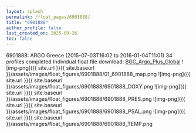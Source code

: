 ```yaml
---
layout: splash
permalink: /float_pages/6901888/
title: "6901888"
author_profile: false
last_created_on: 2025-09-26
toc: false
---
```

 
6901888: ARGO Greece (2015-07-03T16:02 to 2016-01-04T11:01)
34 profiles completed
Individual float file download: [BGC_Argo_Plus_Global](https://ftp.soest.hawaii.edu/bgc_argo_plus/Individual_Floats/outliers_removed/6901888_Sprof_processed.nc)
![img-png]({{ site.url }}{{ site.baseurl }}/assets/images/float_figures/6901888/01_6901888_map.png
![img-png]({{ site.url }}{{ site.baseurl }}/assets/images/float_figures/6901888/6901888_DOXY.png
![img-png]({{ site.url }}{{ site.baseurl }}/assets/images/float_figures/6901888/6901888_PRES.png
![img-png]({{ site.url }}{{ site.baseurl }}/assets/images/float_figures/6901888/6901888_PSAL.png
![img-png]({{ site.url }}{{ site.baseurl }}/assets/images/float_figures/6901888/6901888_TEMP.png
